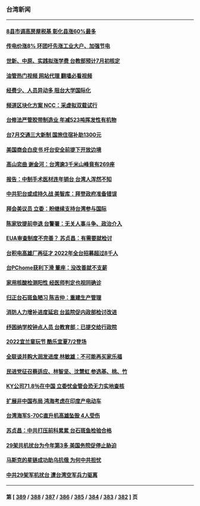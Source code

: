 ### 台湾新闻
---
#### [8县市调高房屋税基 彰化县涨60%最多](../../pages/ncid1349361/n13765220.md?06230445) 
#### [传电价涨8% 环团吁先涨工业大户、加强节电](../../pages/ncid1349361/n13765221.md?06230445) 
#### [世新、中原、实践拟涨学费 台教部预计7月初核定](../../pages/ncid1349361/n13765224.md?06230445) 
#### [油管热门视频 网站代理 翻墙必看视频](http://209.222.30.114:81/youtube.html?06230445)
#### [经费少、人员异动多 阻台大学国际化](../../pages/ncid1349361/n13765225.md?06230445) 
#### [频道区块化方案 NCC：采虚拟双载试行](../../pages/ncid1349361/n13765223.md?06230445) 
#### [台修法严管胶带制造业 年减523吨挥发性有机物](../../pages/ncid1349361/n13765214.md?06230445) 
#### [台7月交通三大新制 国旅住宿补助1300元](../../pages/ncid1349361/n13765215.md?06230445) 
#### [美国商会白皮书 吁台安全前提下开放边境](../../pages/ncid1349361/n13765177.md?06230445) 
#### [高山恋曲 谢金河：台湾逾3千米山峰竟有269座](../../pages/ncid1349361/n13765003.md?06230445) 
#### [报告：中制手术医材连年销台 台湾人浑然不知](../../pages/ncid1349361/n13765165.md?06230445) 
#### [中共犯台或成持久战 美智库：拜登政府准备错误](../../pages/ncid1349361/n13765163.md?06230445) 
#### [拜会美议员 立委：盼继续支持台湾参与国际](../../pages/ncid1349361/n13765169.md?06230445) 
#### [陈家钦提前申退 台警署：无关人事斗争、政治介入](../../pages/ncid1349361/n13765167.md?06230445) 
#### [EUA审查制度不完善？ 苏贞昌：有需要就检讨](../../pages/ncid1349361/n13765111.md?06230445) 
#### [台积电高雄厂再征才 2022年全台招募超过8千人](../../pages/ncid1349361/n13765143.md?06230445) 
#### [台PChome获利下滑 董座：没改善就不支薪](../../pages/ncid1349361/n13765145.md?06230445) 
#### [家用核酸检测阳性 经医师判定也视同确诊](../../pages/ncid1349361/n13765109.md?06230445) 
#### [归正台石斑鱼陋习 陈吉仲：重建生产管理](../../pages/ncid1349361/n13765149.md?06230445) 
#### [消防人力增补进度延宕 台监院促内政部检讨改进](../../pages/ncid1349361/n13765115.md?06230445) 
#### [纾困纳学校钟点人员 台教育部：已提交给行政院](../../pages/ncid1349361/n13765116.md?06230445) 
#### [2022宜兰童玩节 酷乐宜夏7/2登场](../../pages/ncid1349361/n13765067.md?06230445) 
#### [全联谈并购大润发进度 林敏雄：不可能再买家乐福](../../pages/ncid1349361/n13765092.md?06230445) 
#### [民进党征召蔡适应、林智坚、沈慧虹 参选基、桃、竹](../../pages/ncid1349361/n13765041.md?06230445) 
#### [KY公司71.8％在中国 立委忧金管会恐无力实地查核](../../pages/ncid1349361/n13765025.md?06230445) 
#### [扩展非中国布局 鸿海考虑在印度产电动车](../../pages/ncid1349361/n13765029.md?06230445) 
#### [台湾海军S-70C直升机高雄坠毁 4人受伤](../../pages/ncid1349361/n13765033.md?06230445) 
#### [苏贞昌：中共打压前科累累 台石斑鱼检验合格](../../pages/ncid1349361/n13764841.md?06230445) 
#### [29架共机扰台为今年第3多 美国务院促停止胁迫](../../pages/ncid1349361/n13764254.md?06230445) 
#### [马斯克的星链成功助乌抗俄 为何中共担忧](../../pages/ncid1349361/n13764450.md?06230445) 
#### [中共29架军机扰台 遭台湾空军兵力驱离](../../pages/ncid1349361/n13764339.md?06230445) 

---
#### 第 [ [389](./389.md?06230445) / [388](./388.md?06230445) / [387](./387.md?06230445) / [386](./386.md?06230445) / [385](./385.md?06230445) / [384](./384.md?06230445) / [383](./383.md?06230445) / [382](./382.md?06230445) ] 页
